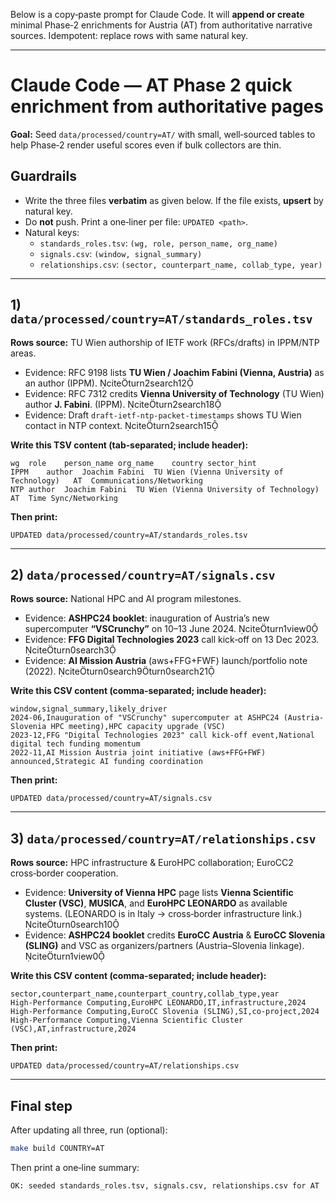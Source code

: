 Below is a copy‑paste prompt for Claude Code. It will **append or create** minimal Phase‑2 enrichments for Austria (AT) from authoritative narrative sources. Idempotent: replace rows with same natural key.

---

# Claude Code — AT Phase 2 quick enrichment from authoritative pages
**Goal:** Seed `data/processed/country=AT/` with small, well‑sourced tables to help Phase‑2 render useful scores even if bulk collectors are thin.

## Guardrails
- Write the three files **verbatim** as given below. If the file exists, **upsert** by natural key.
- Do **not** push. Print a one‑liner per file: `UPDATED <path>`.
- Natural keys:
  - `standards_roles.tsv`: `(wg, role, person_name, org_name)`
  - `signals.csv`: `(window, signal_summary)`
  - `relationships.csv`: `(sector, counterpart_name, collab_type, year)`

---

## 1) `data/processed/country=AT/standards_roles.tsv`
**Rows source:** TU Wien authorship of IETF work (RFCs/drafts) in IPPM/NTP areas.
- Evidence: RFC 9198 lists **TU Wien / Joachim Fabini (Vienna, Austria)** as an author (IPPM). citeturn2search12
- Evidence: RFC 7312 credits **Vienna University of Technology** (TU Wien) author **J. Fabini**. (IPPM). citeturn2search18
- Evidence: Draft `draft-ietf-ntp-packet-timestamps` shows TU Wien contact in NTP context. citeturn2search15

**Write this TSV content (tab‑separated; include header):**
```
wg	role	person_name	org_name	country	sector_hint
IPPM	author	Joachim Fabini	TU Wien (Vienna University of Technology)	AT	Communications/Networking
NTP	author	Joachim Fabini	TU Wien (Vienna University of Technology)	AT	Time Sync/Networking
```

**Then print:**
```
UPDATED data/processed/country=AT/standards_roles.tsv
```

---

## 2) `data/processed/country=AT/signals.csv`
**Rows source:** National HPC and AI program milestones.
- Evidence: **ASHPC24 booklet**: inauguration of Austria’s new supercomputer **“VSCrunchy”** on 10–13 June 2024. citeturn1view0
- Evidence: **FFG Digital Technologies 2023** call kick‑off on 13 Dec 2023. citeturn0search3
- Evidence: **AI Mission Austria** (aws+FFG+FWF) launch/portfolio note (2022). citeturn0search9turn0search21

**Write this CSV content (comma‑separated; include header):**
```
window,signal_summary,likely_driver
2024-06,Inauguration of "VSCrunchy" supercomputer at ASHPC24 (Austria-Slovenia HPC meeting),HPC capacity upgrade (VSC)
2023-12,FFG "Digital Technologies 2023" call kick-off event,National digital tech funding momentum
2022-11,AI Mission Austria joint initiative (aws+FFG+FWF) announced,Strategic AI funding coordination
```

**Then print:**
```
UPDATED data/processed/country=AT/signals.csv
```

---

## 3) `data/processed/country=AT/relationships.csv`
**Rows source:** HPC infrastructure & EuroHPC collaboration; EuroCC2 cross‑border cooperation.
- Evidence: **University of Vienna HPC** page lists **Vienna Scientific Cluster (VSC)**, **MUSICA**, and **EuroHPC LEONARDO** as available systems. (LEONARDO is in Italy → cross‑border infrastructure link.) citeturn0search10
- Evidence: **ASHPC24 booklet** credits **EuroCC Austria** & **EuroCC Slovenia (SLING)** and VSC as organizers/partners (Austria–Slovenia linkage). citeturn1view0

**Write this CSV content (comma‑separated; include header):**
```
sector,counterpart_name,counterpart_country,collab_type,year
High-Performance Computing,EuroHPC LEONARDO,IT,infrastructure,2024
High-Performance Computing,EuroCC Slovenia (SLING),SI,co-project,2024
High-Performance Computing,Vienna Scientific Cluster (VSC),AT,infrastructure,2024
```

**Then print:**
```
UPDATED data/processed/country=AT/relationships.csv
```

---

## Final step
After updating all three, run (optional):
```bash
make build COUNTRY=AT
```
Then print a one‑line summary:
```
OK: seeded standards_roles.tsv, signals.csv, relationships.csv for AT
```

